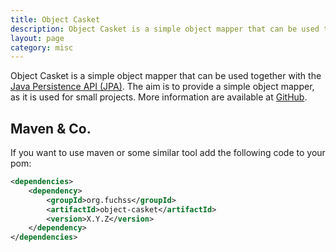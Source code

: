 ```yaml
---
title: Object Casket
description: Object Casket is a simple object mapper that can be used together with the Java Persistence API (JPA).
layout: page
category: misc
---
```


Object Casket is a simple object mapper that can be used together with the [Java Persistence API (JPA)](https://docs.oracle.com/javaee/7/api/javax/persistence/package-summary.html).
The aim is to provide a simple object mapper, as it is used for small projects. More information are available at [GitHub](https://github.com/foxhutch/object-casket).

## Maven & Co.

If you want to use maven or some similar tool add the following code to your pom:

```xml
<dependencies>
    <dependency>
        <groupId>org.fuchss</groupId>
        <artifactId>object-casket</artifactId>
        <version>X.Y.Z</version>
    </dependency>
</dependencies>
```
